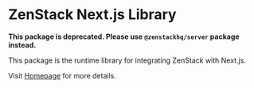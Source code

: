 # ZenStack Next.js Library

**This package is deprecated. Please use `@zenstackhq/server` package instead.**

This package is the runtime library for integrating ZenStack with Next.js.

Visit [Homepage](https://zenstack.dev) for more details.

